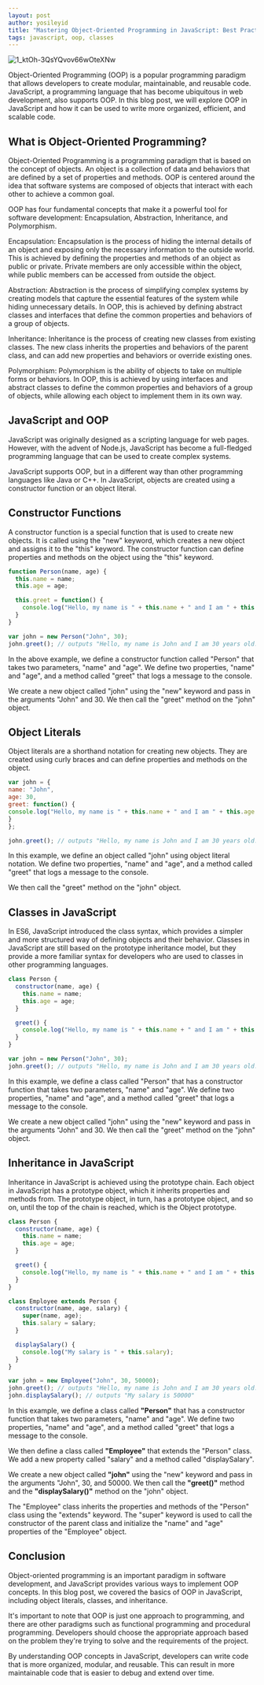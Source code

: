```yaml
---
layout: post
author: yosileyid
title: "Mastering Object-Oriented Programming in JavaScript: Best Practices and Examples"
tags: javascript, oop, classes
---
```


![1_ktOh-3QsYQvov66wOteXNw](https://user-images.githubusercontent.com/14003326/220189369-f6c356ba-1be7-44fe-a1e1-e0fd52901bae.jpeg)

Object-Oriented Programming (OOP) is a popular programming paradigm that allows developers to create modular, maintainable, and reusable code. JavaScript, a programming language that has become ubiquitous in web development, also supports OOP. In this blog post, we will explore OOP in JavaScript and how it can be used to write more organized, efficient, and scalable code.
<!--more-->
## What is Object-Oriented Programming?

Object-Oriented Programming is a programming paradigm that is based on the concept of objects. An object is a collection of data and behaviors that are defined by a set of properties and methods. OOP is centered around the idea that software systems are composed of objects that interact with each other to achieve a common goal.

OOP has four fundamental concepts that make it a powerful tool for software development: Encapsulation, Abstraction, Inheritance, and Polymorphism.

Encapsulation: Encapsulation is the process of hiding the internal details of an object and exposing only the necessary information to the outside world. This is achieved by defining the properties and methods of an object as public or private. Private members are only accessible within the object, while public members can be accessed from outside the object.

Abstraction: Abstraction is the process of simplifying complex systems by creating models that capture the essential features of the system while hiding unnecessary details. In OOP, this is achieved by defining abstract classes and interfaces that define the common properties and behaviors of a group of objects.

Inheritance: Inheritance is the process of creating new classes from existing classes. The new class inherits the properties and behaviors of the parent class, and can add new properties and behaviors or override existing ones.

Polymorphism: Polymorphism is the ability of objects to take on multiple forms or behaviors. In OOP, this is achieved by using interfaces and abstract classes to define the common properties and behaviors of a group of objects, while allowing each object to implement them in its own way.

## JavaScript and OOP

JavaScript was originally designed as a scripting language for web pages. However, with the advent of Node.js, JavaScript has become a full-fledged programming language that can be used to create complex systems.

JavaScript supports OOP, but in a different way than other programming languages like Java or C++. In JavaScript, objects are created using a constructor function or an object literal.

## Constructor Functions

A constructor function is a special function that is used to create new objects. It is called using the "new" keyword, which creates a new object and assigns it to the "this" keyword. The constructor function can define properties and methods on the object using the "this" keyword.

```javascript
function Person(name, age) {
  this.name = name;
  this.age = age;

  this.greet = function() {
    console.log("Hello, my name is " + this.name + " and I am " + this.age + " years old.");
  }
}

var john = new Person("John", 30);
john.greet(); // outputs "Hello, my name is John and I am 30 years old."
```
In the above example, we define a constructor function called "Person" that takes two parameters, "name" and "age". We define two properties, "name" and "age", and a method called "greet" that logs a message to the console.

We create a new object called "john" using the "new" keyword and pass in the arguments "John" and 30. We then call the "greet" method on the "john" object.

## Object Literals

Object literals are a shorthand notation for creating new objects. They are created using curly braces and can define properties and methods on the object.

```javascript
var john = {
name: "John",
age: 30,
greet: function() {
console.log("Hello, my name is " + this.name + " and I am " + this.age + " years old.");
}
};

john.greet(); // outputs "Hello, my name is John and I am 30 years old."
```
In this example, we define an object called "john" using object literal notation. We define two properties, "name" and "age", and a method called "greet" that logs a message to the console.

We then call the "greet" method on the "john" object.

## Classes in JavaScript

In ES6, JavaScript introduced the class syntax, which provides a simpler and more structured way of defining objects and their behavior. Classes in JavaScript are still based on the prototype inheritance model, but they provide a more familiar syntax for developers who are used to classes in other programming languages.

```javascript
class Person {
  constructor(name, age) {
    this.name = name;
    this.age = age;
  }

  greet() {
    console.log("Hello, my name is " + this.name + " and I am " + this.age + " years old.");
  }
}

var john = new Person("John", 30);
john.greet(); // outputs "Hello, my name is John and I am 30 years old."
```
In this example, we define a class called "Person" that has a constructor function that takes two parameters, "name" and "age". We define two properties, "name" and "age", and a method called "greet" that logs a message to the console.

We create a new object called "john" using the "new" keyword and pass in the arguments "John" and 30. We then call the "greet" method on the "john" object.

## Inheritance in JavaScript

Inheritance in JavaScript is achieved using the prototype chain. Each object in JavaScript has a prototype object, which it inherits properties and methods from. The prototype object, in turn, has a prototype object, and so on, until the top of the chain is reached, which is the Object prototype.

```javascript
class Person {
  constructor(name, age) {
    this.name = name;
    this.age = age;
  }

  greet() {
    console.log("Hello, my name is " + this.name + " and I am " + this.age + " years old.");
  }
}

class Employee extends Person {
  constructor(name, age, salary) {
    super(name, age);
    this.salary = salary;
  }

  displaySalary() {
    console.log("My salary is " + this.salary);
  }
}

var john = new Employee("John", 30, 50000);
john.greet(); // outputs "Hello, my name is John and I am 30 years old."
john.displaySalary(); // outputs "My salary is 50000"
```
In this example, we define a class called **"Person"** that has a constructor function that takes two parameters, "name" and "age". We define two properties, "name" and "age", and a method called "greet" that logs a message to the console.

We then define a class called **"Employee"** that extends the "Person" class. We add a new property called "salary" and a method called "displaySalary".

We create a new object called **"john"** using the "new" keyword and pass in the arguments "John", 30, and 50000. We then call the **"greet()"** method and the **"displaySalary()"** method on the "john" object.

The "Employee" class inherits the properties and methods of the "Person" class using the "extends" keyword. The "super" keyword is used to call the constructor of the parent class and initialize the "name" and "age" properties of the "Employee" object.

## Conclusion

Object-oriented programming is an important paradigm in software development, and JavaScript provides various ways to implement OOP concepts. In this blog post, we covered the basics of OOP in JavaScript, including object literals, classes, and inheritance.

It's important to note that OOP is just one approach to programming, and there are other paradigms such as functional programming and procedural programming. Developers should choose the appropriate approach based on the problem they're trying to solve and the requirements of the project.

By understanding OOP concepts in JavaScript, developers can write code that is more organized, modular, and reusable. This can result in more maintainable code that is easier to debug and extend over time.
